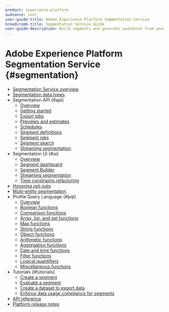 ```yaml
---
product: experience-platform
audience: user
user-guide-title: Adobe Experience Platform Segmentation Service
breadcrumb-title: Segmentation Service Guide
user-guide-description: Build segments and generate audiences from your Real-time Customer Profile data.
---
```


# Adobe Experience Platform Segmentation Service {#segmentation}

- [Segmentation Service overview](home.md)
- [Segmentation data types](data-types.md)
- Segmentation API {#api}
    - [Overview](api/overview.md)
    - [Getting started](api/getting-started.md)
    - [Export jobs](api/export-jobs.md)
    - [Previews and estimates](api/previews-and-estimates.md)
    - [Schedules](api/schedules.md)
    - [Segment definitions](api/segment-definitions.md)
    - [Segment jobs](api/segment-jobs.md)
    - [Segment search](api/segment-search.md)
    - [Streaming segmentation](api/streaming-segmentation.md)
- Segmentation UI {#ui}
    - [Overview](ui/overview.md)
    - [Segment dashboard](ui/segment-dashboard.md)
    - [Segment Builder](ui/segment-builder.md)
    - [Streaming segmentation](ui/streaming-segmentation.md)
    - [Time constraints refactoring](ui/segment-refactoring.md)
- [Honoring opt-outs](honoring-opt-outs.md)
- [Multi-entity segmentation](multi-entity-segmentation.md)
- Profile Query Language {#pql}
  - [Overview](pql/overview.md)
  - [Boolean functions](pql/boolean-functions.md)
  - [Comparison functions](pql/comparison-functions.md)
  - [Array, list, and set functions](pql/array-functions.md)
  - [Map functions](pql/map-functions.md)
  - [String functions](pql/string-functions.md)
  - [Object functions](pql/object-functions.md)
  - [Arithmetic functions](pql/arithmetic-functions.md)
  - [Aggregation functions](pql/aggregation-functions.md)
  - [Date and time functions](pql/datetime-functions.md)
  - [Filter functions](pql/filter-functions.md)
  - [Logical quantifiers](pql/logical-quantifiers.md)
  - [Miscellaneous functions](pql/misc-functions.md)
- Tutorials {#tutorials}
  - [Create a segment](tutorials/create-a-segment.md)
  - [Evaluate a segment](tutorials/evaluate-a-segment.md)
  - [Create a dataset to export data](tutorials/create-dataset-export-segment.md)
  - [Enforce data usage compliance for segments](tutorials/governance.md)
- [API reference](https://www.adobe.io/apis/experienceplatform/home/api-reference.html#!acpdr/swagger-specs/segmentation.yaml)
- [Platform release notes](https://www.adobe.com/go/platform-release-notes-en)